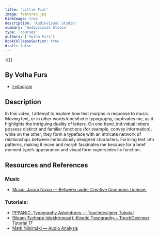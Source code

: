 ```yaml
---
title: 'Little Fish'
image: featured.jpg
hideImage: true
description: 'Audiovisual Studio'
summary: 'Audiovisual Studio'
type: 'courses'
authors: ['Volha Furs']
bookCollapseSection: true
draft: false
---
```


{{<vimeo id="881213641" class="video">}}

## By Volha Furs

- [Instagram](https://www.instagram.com/volha_furs/)

## Description

In this video, I attempt to explore how text morphs in response to music. Moving text, or in other words kinesthetic typography, captivates me, as it highlights the intriguing duality of letters. On one hand, individual letters possess distinct and familiar functions (for example, convey information), while on the other, they form a typeface with an intricate network of relationships between meticulously designed characters. Forming text into patterns, making it move and morph fascinates me because for a brief moment type’s appearance and visual form supersedes its function.

## Resources and References

### Music

- [Music: Jacob Nicou — Between under Creative Commons Licence.](https://soundcloud.com/jacobnicou/between)

### Tutorials:

- [PPPANIC: Typography Adventures — Touchdesigner Tutorial](https://youtu.be/Tpnw9fSd_aY?si=mVgxZ6eO_pYsCxln)
- [Bileam Tschepe (elekktronaut): Kinetic Typography – TouchDesigner Tutorial 17 ](https://www.youtube.com/watch?v=Ubi_v7-zm20)
- [Matti Niinimäki — Audio Analysis](https://learn.newmedia.dog/tutorials/touchdesigner/audio-analysis/)